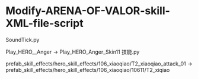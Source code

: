 # Modify-ARENA-OF-VALOR-skill-XML-file-script


SoundTick.py

Play_HERO__Anger -> Play_HERO_Anger_Skin11
技能.py

prefab_skill_effects/hero_skill_effects/106_xiaoqiao/T2_xiaoqiao_attack_01 -> prefab_skill_effects/hero_skill_effects/106_xiaoqiao/10611/T2_xiqiao
